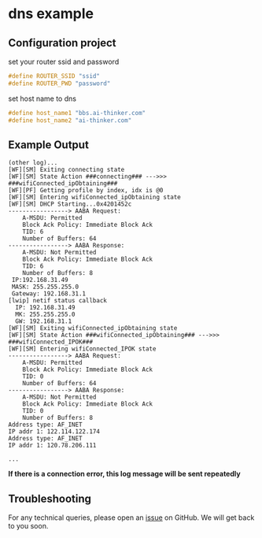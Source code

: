 # dns example
## Configuration project
set your router ssid and password
```c
#define ROUTER_SSID "ssid"
#define ROUTER_PWD "password"
```

set host name to dns

```c
#define host_name1 "bbs.ai-thinker.com"
#define host_name2 "ai-thinker.com"
```

## Example Output
```shell
(other log)...
[WF][SM] Exiting connecting state
[WF][SM] State Action ###connecting### --->>> ###wifiConnected_ipObtaining###
[WF][PF] Getting profile by index, idx is @0
[WF][SM] Entering wifiConnected_ipObtaining state
[WF][SM] DHCP Starting...0x4201452c
-----------------> AABA Request:
    A-MSDU: Permitted
    Block Ack Policy: Immediate Block Ack
    TID: 6
    Number of Buffers: 64
-----------------> AABA Response:
    A-MSDU: Not Permitted
    Block Ack Policy: Immediate Block Ack
    TID: 6
    Number of Buffers: 8
 IP:192.168.31.49
 MASK: 255.255.255.0
 Gateway: 192.168.31.1
[lwip] netif status callback
  IP: 192.168.31.49
  MK: 255.255.255.0
  GW: 192.168.31.1
[WF][SM] Exiting wifiConnected_ipObtaining state
[WF][SM] State Action ###wifiConnected_ipObtaining### --->>> ###wifiConnected_IPOK###
[WF][SM] Entering wifiConnected_IPOK state
-----------------> AABA Request:
    A-MSDU: Permitted
    Block Ack Policy: Immediate Block Ack
    TID: 0
    Number of Buffers: 64
-----------------> AABA Response:
    A-MSDU: Not Permitted
    Block Ack Policy: Immediate Block Ack
    TID: 0
    Number of Buffers: 8
Address type: AF_INET
IP addr 1: 122.114.122.174
Address type: AF_INET
IP addr 1: 120.78.206.111

...

```
**If there is a connection error, this log message will be sent repeatedly**

## Troubleshooting

For any technical queries, please open an [issue](https://github.com/Ai-Thinker-Open/Ai-Thinker-WB2/issues) on GitHub. We will get back to you soon.